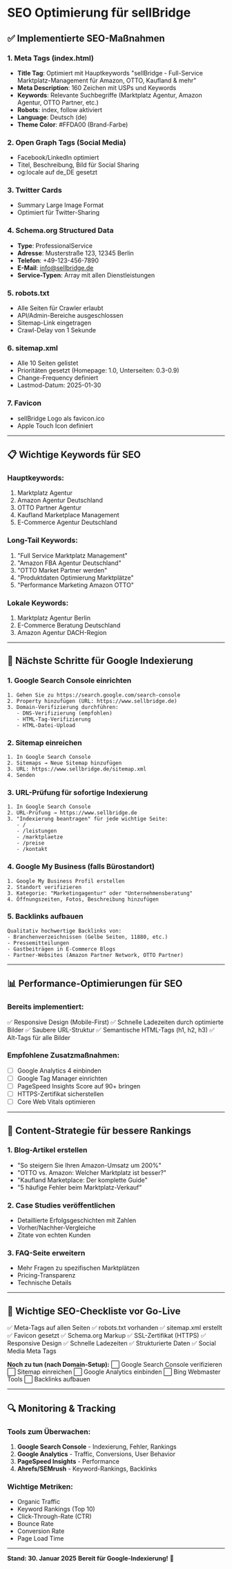 # SEO Optimierung für sellBridge

## ✅ Implementierte SEO-Maßnahmen

### 1. Meta Tags (index.html)
- **Title Tag**: Optimiert mit Hauptkeywords "sellBridge - Full-Service Marktplatz-Management für Amazon, OTTO, Kaufland & mehr"
- **Meta Description**: 160 Zeichen mit USPs und Keywords
- **Keywords**: Relevante Suchbegriffe (Marktplatz Agentur, Amazon Agentur, OTTO Partner, etc.)
- **Robots**: index, follow aktiviert
- **Language**: Deutsch (de)
- **Theme Color**: #FFDA00 (Brand-Farbe)

### 2. Open Graph Tags (Social Media)
- Facebook/LinkedIn optimiert
- Titel, Beschreibung, Bild für Social Sharing
- og:locale auf de_DE gesetzt

### 3. Twitter Cards
- Summary Large Image Format
- Optimiert für Twitter-Sharing

### 4. Schema.org Structured Data
- **Type**: ProfessionalService
- **Adresse**: Musterstraße 123, 12345 Berlin
- **Telefon**: +49-123-456-7890
- **E-Mail**: info@sellbridge.de
- **Service-Typen**: Array mit allen Dienstleistungen

### 5. robots.txt
- Alle Seiten für Crawler erlaubt
- API/Admin-Bereiche ausgeschlossen
- Sitemap-Link eingetragen
- Crawl-Delay von 1 Sekunde

### 6. sitemap.xml
- Alle 10 Seiten gelistet
- Prioritäten gesetzt (Homepage: 1.0, Unterseiten: 0.3-0.9)
- Change-Frequency definiert
- Lastmod-Datum: 2025-01-30

### 7. Favicon
- sellBridge Logo als favicon.ico
- Apple Touch Icon definiert

---

## 📋 Wichtige Keywords für SEO

### Hauptkeywords:
1. Marktplatz Agentur
2. Amazon Agentur Deutschland
3. OTTO Partner Agentur
4. Kaufland Marketplace Management
5. E-Commerce Agentur Deutschland

### Long-Tail Keywords:
1. "Full Service Marktplatz Management"
2. "Amazon FBA Agentur Deutschland"
3. "OTTO Market Partner werden"
4. "Produktdaten Optimierung Marktplätze"
5. "Performance Marketing Amazon OTTO"

### Lokale Keywords:
1. Marktplatz Agentur Berlin
2. E-Commerce Beratung Deutschland
3. Amazon Agentur DACH-Region

---

## 🚀 Nächste Schritte für Google Indexierung

### 1. Google Search Console einrichten
```
1. Gehen Sie zu https://search.google.com/search-console
2. Property hinzufügen (URL: https://www.sellbridge.de)
3. Domain-Verifizierung durchführen:
   - DNS-Verifizierung (empfohlen)
   - HTML-Tag-Verifizierung
   - HTML-Datei-Upload
```

### 2. Sitemap einreichen
```
1. In Google Search Console
2. Sitemaps → Neue Sitemap hinzufügen
3. URL: https://www.sellbridge.de/sitemap.xml
4. Senden
```

### 3. URL-Prüfung für sofortige Indexierung
```
1. In Google Search Console
2. URL-Prüfung → https://www.sellbridge.de
3. "Indexierung beantragen" für jede wichtige Seite:
   - /
   - /leistungen
   - /marktplaetze
   - /preise
   - /kontakt
```

### 4. Google My Business (falls Bürostandort)
```
1. Google My Business Profil erstellen
2. Standort verifizieren
3. Kategorie: "Marketingagentur" oder "Unternehmensberatung"
4. Öffnungszeiten, Fotos, Beschreibung hinzufügen
```

### 5. Backlinks aufbauen
```
Qualitativ hochwertige Backlinks von:
- Branchenverzeichnissen (Gelbe Seiten, 11880, etc.)
- Pressemitteilungen
- Gastbeiträgen in E-Commerce Blogs
- Partner-Websites (Amazon Partner Network, OTTO Partner)
```

---

## 📊 Performance-Optimierungen für SEO

### Bereits implementiert:
✅ Responsive Design (Mobile-First)
✅ Schnelle Ladezeiten durch optimierte Bilder
✅ Saubere URL-Struktur
✅ Semantische HTML-Tags (h1, h2, h3)
✅ Alt-Tags für alle Bilder

### Empfohlene Zusatzmaßnahmen:
- [ ] Google Analytics 4 einbinden
- [ ] Google Tag Manager einrichten
- [ ] PageSpeed Insights Score auf 90+ bringen
- [ ] HTTPS-Zertifikat sicherstellen
- [ ] Core Web Vitals optimieren

---

## 🎯 Content-Strategie für bessere Rankings

### 1. Blog-Artikel erstellen
- "So steigern Sie Ihren Amazon-Umsatz um 200%"
- "OTTO vs. Amazon: Welcher Marktplatz ist besser?"
- "Kaufland Marketplace: Der komplette Guide"
- "5 häufige Fehler beim Marktplatz-Verkauf"

### 2. Case Studies veröffentlichen
- Detaillierte Erfolgsgeschichten mit Zahlen
- Vorher/Nachher-Vergleiche
- Zitate von echten Kunden

### 3. FAQ-Seite erweitern
- Mehr Fragen zu spezifischen Marktplätzen
- Pricing-Transparenz
- Technische Details

---

## 📝 Wichtige SEO-Checkliste vor Go-Live

✅ Meta-Tags auf allen Seiten
✅ robots.txt vorhanden
✅ sitemap.xml erstellt
✅ Favicon gesetzt
✅ Schema.org Markup
✅ SSL-Zertifikat (HTTPS)
✅ Responsive Design
✅ Schnelle Ladezeiten
✅ Strukturierte Daten
✅ Social Media Meta Tags

**Noch zu tun (nach Domain-Setup):**
⬜ Google Search Console verifizieren
⬜ Sitemap einreichen
⬜ Google Analytics einbinden
⬜ Bing Webmaster Tools
⬜ Backlinks aufbauen

---

## 🔍 Monitoring & Tracking

### Tools zum Überwachen:
1. **Google Search Console** - Indexierung, Fehler, Rankings
2. **Google Analytics** - Traffic, Conversions, User Behavior
3. **PageSpeed Insights** - Performance
4. **Ahrefs/SEMrush** - Keyword-Rankings, Backlinks

### Wichtige Metriken:
- Organic Traffic
- Keyword Rankings (Top 10)
- Click-Through-Rate (CTR)
- Bounce Rate
- Conversion Rate
- Page Load Time

---

**Stand: 30. Januar 2025**
**Bereit für Google-Indexierung!** 🚀